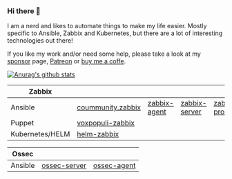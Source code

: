 ### Hi there 👋

I am a nerd and likes to automate things to make my life easier. Mostly specific to Ansible, Zabbix and Kubernetes, but there are a lot of interesting technologies out there!

If you like my work and/or need some help, please take a look at my [sponsor](https://github.com/sponsors/dj-wasabi) page, [Patreon](https://www.patreon.com/wernerdijkerman) or [buy me a coffe](https://www.buymeacoffee.com/wernerdijkerman).

[![Anurag's github stats](https://github-readme-stats.vercel.app/api?username=dj-wasabi)](https://github.com/anuraghazra/github-readme-stats)

|Zabbix |  | | | | | |
|---|---|---|---|---|---|---|
|Ansible|[coummunity.zabbix](https://github.com/ansible-collections/community.zabbix)|[zabbix-agent](https://github.com/dj-wasabi/ansible-zabbix-agent)|[zabbix-server](https://github.com/dj-wasabi/ansible-zabbix-server)|[zabbix-proxy](https://github.com/dj-wasabi/ansible-zabbix-proxy)|[zabbix-web](https://github.com/dj-wasabi/ansible-zabbix-web)|[zabbix-javagateway](https://github.com/dj-wasabi/ansible-zabbix-javagateway)|
|Puppet|[voxpopuli-zabbix](https://github.com/voxpupuli/puppet-zabbix/)| | | | | |
|Kubernetes/HELM|[helm-zabbix](https://github.com/dj-wasabi/helm-zabbix)| | | | | |

|Ossec |  | |
|---|---|---|
|Ansible|[ossec-server](https://github.com/dj-wasabi/ansible-ossec-server)|[ossec-agent](https://github.com/dj-wasabi/ansible-ossec-agent)|


